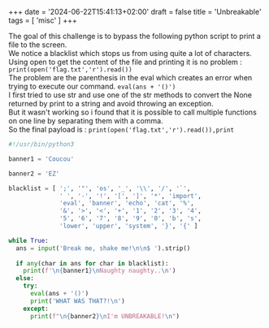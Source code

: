 +++
date = '2024-06-22T15:41:13+02:00'
draft = false 
title = 'Unbreakable'
tags = [ 'misc' ]
+++

The goal of this challenge is to bypass the following python script to print a file to the screen.   
We notice a blacklist which stops us from using quite a lot of characters.   
Using open to get the content of the file and printing it is no problem : `print(open('flag.txt','r').read())`   
The problem are the parenthesis in the eval which creates an error when trying to execute our command. `eval(ans + '()')`   
I first tried to use str and use one of the str methods to convert the None returned by print to a string and avoid throwing an exception.  
But it wasn't working so i found that it is possible to call multiple functions on one line by separating them with a comma.   
So the final payload is : `print(open('flag.txt','r').read()),print`


```python
#!/usr/bin/python3

banner1 = 'Coucou'

banner2 = 'EZ'

blacklist = [ ';', '"', 'os', '_', '\\', '/', '`',
              ' ', '-', '!', '[', ']', '*', 'import',
              'eval', 'banner', 'echo', 'cat', '%', 
              '&', '>', '<', '+', '1', '2', '3', '4',
              '5', '6', '7', '8', '9', '0', 'b', 's', 
              'lower', 'upper', 'system', '}', '{' ]

while True:
  ans = input('Break me, shake me!\n\n$ ').strip()
  
  if any(char in ans for char in blacklist):
    print(f'\n{banner1}\nNaughty naughty..\n')
  else:
    try:
      eval(ans + '()')
      print('WHAT WAS THAT?!\n')
    except:
      print(f"\n{banner2}\nI'm UNBREAKABLE!\n") 
```
